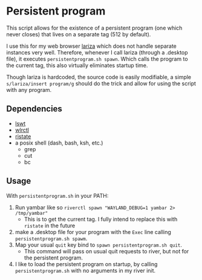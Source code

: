# Persistent program
This script allows for the existence of a persistent program (one which never closes)
that lives on a separate tag (512 by default).

I use this for my web browser
[lariza](https://github.com/user18130814200115-2/userslariza)
which does not handle separate instances very well.
Therefore, whenever I call lariza (through a .desktop file),
it executes `persistentprogram.sh spawn`. 
Which calls the program to the current tag,
this also virtually eliminates startup time.

Though lariza is hardcoded, the source code is easily modifiable,
a simple `s/lariza/insert program/g` should do the trick and allow for using the script with any program.

## Dependencies
- [lswt](https://git.sr.ht/~leon_plickat/lswt)
- [wlrctl](https://git.sr.ht/~brocellous/wlrctl)
- [ristate](https://github.com/snakedye/ristate)
- a posix shell (dash, bash, ksh, etc.)
   + grep
   + cut
   + bc

## Usage
With `persistentprogram.sh` in your PATH:

1. Run yambar like so `riverctl spawn "WAYLAND_DEBUG=1 yambar 2> /tmp/yambar"`
    - This is to get the current tag. I fully intend to replace this with `ristate` in the future
2. make a .desktop file for your program with the `Exec` line calling `persistentprogram.sh spawm`.
3. Map your usual `quit` key bind to `spawn persistentprogram.sh quit`.
    - This command will pass on usual quit requests to river, but not for the persistent program.
4. I like to load the persistent program on startup, by calling `persistentprogram.sh` with no arguments in my river init.
